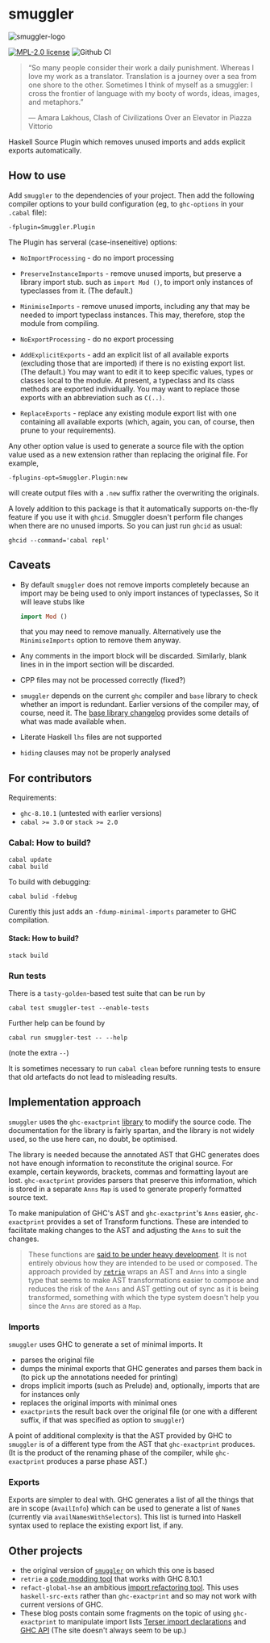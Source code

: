# smuggler

![smuggler-logo](https://user-images.githubusercontent.com/4276606/45937457-c2715c00-bff2-11e8-9766-f91051d36ffe.png)

<!--
[![Hackage](https://img.shields.io/hackage/v/smuggler.svg?logo=haskell)](https://hackage.haskell.org/package/smuggler)
[![Build](https://img.shields.io/travis/kowainik/smuggler.svg?logo=travis)](http://travis-ci.org/kowainik/smuggler)
-->

[![MPL-2.0 license](https://img.shields.io/badge/license-MPL--2.0-blue.svg)](https://github.com/kowainik/smuggler/blob/master/LICENSE)
![Github CI](https://github.com/jrp2014/smuggler/workflows/Smuggler/badge.svg)

> “So many people consider their work a daily punishment. Whereas I love my work
> as a translator. Translation is a journey over a sea from one shore to the
> other. Sometimes I think of myself as a smuggler: I cross the frontier of
> language with my booty of words, ideas, images, and metaphors.”
>
> ― Amara Lakhous, Clash of Civilizations Over an Elevator in Piazza Vittorio

Haskell Source Plugin which removes unused imports and adds explicit exports automatically.

## How to use

Add `smuggler` to the dependencies of your project. Then add the following
compiler options to your build configuration (eg, to `ghc-options` in your
`.cabal` file):

```
-fplugin=Smuggler.Plugin
```

The Plugin has serveral (case-inseneitive) options:

- `NoImportProcessing` - do no import processing
- `PreserveInstanceImports` - remove unused imports, but preserve a library import stub.
  such as `import Mod ()`, to import only instances of typeclasses from it. (The default.)
- `MinimiseImports` - remove unused imports, including any that may be needed to
  import typeclass instances. This may, therefore, stop the module from compiling.

- `NoExportProcessing` - do no export processing
- `AddExplicitExports` - add an explicit list of all available exports (excluding
  those that are imported) if there is no existing export list. (The default.)
  You may want to edit it to keep specific values, types or classes local to the module.
  At present, a typeclass and its class methods are exported individually. You may want to
  replace those exports with an abbreviation such as `C(..)`.
- `ReplaceExports` - replace any existing module export list with one containing all
  available exports (which, again, you can, of course, then prune to your requirements).

Any other option value is used to generate a source file with the option value used as
a new extension rather than replacing the original file. For example,

```
-fplugins-opt=Smuggler.Plugin:new
```

will create output files with a `.new` suffix rather the overwriting the originals.

A lovely addition to this package is that it automatically supports on-the-fly
feature if you use it with `ghcid`. Smuggler doesn't perform file changes when
there are no unused imports. So you can just run `ghcid` as usual:

```
ghcid --command='cabal repl'
```

## Caveats

- By default `smuggler` does not remove imports completely because an import may be being
  used to only import instances of typeclasses, So it will leave stubs like

  ```haskell
  import Mod ()
  ```

  that you may need to remove manually. Alternatively use the `MinimiseImports` option to
  remove them anyway.

- Any comments in the import block will be discarded.  Similarly, blank lines in
  in the import section will be discarded.

- CPP files may not be processed correctly (fixed?)

- `smuggler` depends on the current `ghc` compiler and `base` library to check
  whether an import is redundant. Earlier versions of the compiler may, of
  course, need it. The [base library
  changelog](https://hackage.haskell.org/package/base/changelog) provides some
  details of what was made available when.

- Literate Haskell `lhs` files are not supported

- `hiding` clauses may not be properly analysed

## For contributors

Requirements:

- `ghc-8.10.1` (untested with earlier versions)
- `cabal >= 3.0` or `stack >= 2.0`

### Cabal: How to build?

```shell
cabal update
cabal build
```

To build with debugging:

```shell
cabal bulid -fdebug
```

Curently this just adds an `-fdump-minimal-imports` parameter to GHC
compilation.

#### Stack: How to build?

```shell
stack build
```

### Run tests

There is a `tasty-golden`-based test suite that can be run by
```shell
cabal test smuggler-test --enable-tests
```

Further help can be found by
```shell
cabal run smuggler-test -- --help
```
(note the extra `--`)


It is sometimes necessary to run `cabal clean` before running tests to ensure
that old artefacts do not lead to misleading results.


## Implementation approach

`smuggler` uses the `ghc-exactprint`
[library](https://hackage.haskell.org/package/ghc-exactprint) to modiify the
source code. The documentation for the library is fairly spartan, and the
library is not widely used, so the use here can, no doubt, be optimised.

The library is needed because the annotated AST that GHC generates does not have enough
information to reconstitute the original source. For example, certain keywords,
brackets, commas and formatting layout are lost. `ghc-exactprint` provides parsers that
preserve this information, which is stored in a separate
`Anns` `Map` is used to generate properly formatted source text.

To make manipulation of GHC's AST and `ghc-exactprint`'s `Anns` easier,
`ghc-exactprint` provides a set of Transform functions. These are intended to facilitate
making changes to the AST and adjusting the `Anns` to suit the changes.

> These functions are [said to be under heavy development](https://hackage.haskell.org/package/ghc-exactprint-0.6.3/docs/Language-Haskell-GHC-ExactPrint-Transform.html).
> It is not entirely obvious how they are intended to be used or composed. The
> approach provided by [`retrie`](https://hackage.haskell.org/package/retrie)
> wraps an AST and `Anns` into a single type that seems to make AST
> transformations easier to compose and reduces the risk of the `Anns` and AST getting
> out of sync as it is being transformed, something with which the type system doesn't
> help you since the `Anns` are stored as a `Map`.

### Imports

`smuggler` uses GHC to generate a set of minimal imports. It

- parses the original file
- dumps the minimal exports that GHC generates and parses them back in (to pick
  up the annotations needed for printing)
- drops implicit imports (such as Prelude) and, optionally, imports that are
  for instances only
- replaces the original imports with minimal ones
- `exactprint`s the result back over the original file (or one with a different
  suffix, if that was specified as option to `smuggler`)

A point of additional complexity is that the AST provided by GHC to `smuggler`
is of a different type from the AST that `ghc-exactprint` produces. (It is the
product of the renaming phase of the compiler, while `ghc-exactprint` produces
a parse phase AST.)

### Exports

Exports are simpler to deal with. GHC generates a list of all the things that
are in scope (`AvailInfo`) which can be used to generate a list of `Name`s
(currently via `availNamesWithSelectors`). This list is turned into Haskell
syntax used to replace the existing export list, if any.

## Other projects

- the original version of [`smuggler`](https://hackage.haskell.org/package/smuggler) on which this one is based
- `retrie` a [code modding tool](https://hackage.haskell.org/package/retrie)
  that works with GHC 8.10.1
- `refact-global-hse` an ambitious [import refactoring tool](https://github.com/ddssff/refact-global-hse).
  This uses `haskell-src-exts` rather than `ghc-exactprint` and so may not work with current versions of GHC.
- These blog posts contain some fragments on the topic of using `ghc-exactprint` to manipulate import lists
  [Terser import declarations](https://www.machinesung.com/scribbles/terser-import-declarations.html) and
  [GHC API](https://www.machinesung.com/scribbles/ghc-api.html) (The site
  doesn't always seem to be up.)
